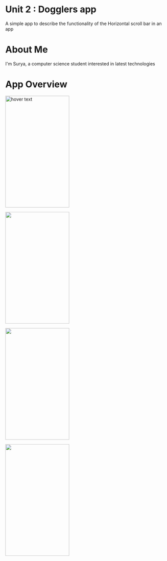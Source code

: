 <h1>Unit 2 : Dogglers app</h1>
<p> A simple app to describe the functionality of the Horizontal scroll bar in an app </p>

<h1>About Me</h1>
<p> I'm Surya, a computer science student interested in latest technologies </p>

<h1>App Overview</h1>

<p> <img src="https://user-images.githubusercontent.com/92356321/188357048-131715af-a76e-4e50-89a8-4ec7b5d745ae.png"
        title="hover text" width="200px" height="350px" > </p>
<p> <img src="https://user-images.githubusercontent.com/92356321/188357049-0a6dd625-d85b-422d-850d-2007582b539d.png"
        width="200px" height="350px"> </p>
<p> <img src="https://user-images.githubusercontent.com/92356321/188357056-0a162fd7-9438-47a8-82bb-ea8f821d3c3a.png"
        width="200px" height="350px"> </p>
<p> <img src="https://user-images.githubusercontent.com/92356321/188357038-1f0b4edc-065b-4987-874e-9b38f96fad5c.png"
        width="200px" height="350px"> </p>

